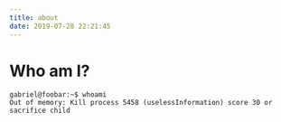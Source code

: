 ```yaml
---
title: about
date: 2019-07-28 22:21:45
---
```

# Who am I?
```console
gabriel@foobar:~$ whoami
Out of memory: Kill process 5458 (uselessInformation) score 30 or sacrifice child
```